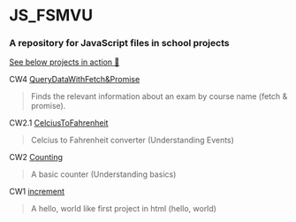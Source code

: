 # JS_FSMVU
<h3>A repository for JavaScript files in school projects</h3>

<a href="https://karakayafsm.github.io/JS_FSMVU/">See below projects in action 🚀 </a>

   CW4 [QueryDataWithFetch&Promise](./cw4/cw4.MD)
  > Finds the relevant information about an exam by course name (fetch & promise).
  
   CW2.1 [CelciusToFahrenheit](./celciusToFahrenheit.html)
  > Celcius to Fahrenheit converter (Understanding Events)
  
   CW2 [Counting](./Counting.html)
  > A basic counter (Understanding basics)
  
   CW1 [increment](./abc.html)
  > A hello, world like first project in html (hello, world)
  

